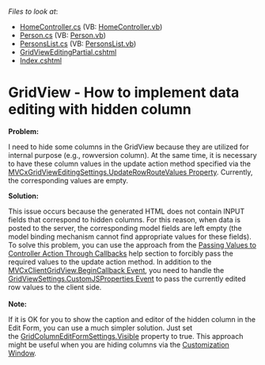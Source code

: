 <!-- default file list -->
*Files to look at*:

* [HomeController.cs](./CS/Sample/Controllers/HomeController.cs) (VB: [HomeController.vb](./VB/Sample/Controllers/HomeController.vb))
* [Person.cs](./CS/Sample/Models/Person.cs) (VB: [Person.vb](./VB/Sample/Models/Person.vb))
* [PersonsList.cs](./CS/Sample/Models/PersonsList.cs) (VB: [PersonsList.vb](./VB/Sample/Models/PersonsList.vb))
* [GridViewEditingPartial.cshtml](./CS/Sample/Views/Home/GridViewEditingPartial.cshtml)
* [Index.cshtml](./CS/Sample/Views/Home/Index.cshtml)
<!-- default file list end -->
# GridView - How to implement data editing with hidden column


<p><strong>Problem:</strong></p>
<p>I need to hide some columns in the GridView because they are utilized for internal purpose (e.g., rowversion column). At the same time, it is necessary to have these column values in the update action method specified via the <a href="http://documentation.devexpress.com/#AspNet/DevExpressWebMvcMVCxGridViewEditingSettings_UpdateRowRouteValuestopic"><u>MVCxGridViewEditingSettings.UpdateRowRouteValues Property</u></a>. Currently, the corresponding values are empty.</p>
<p><strong>Solution:</strong></p>
<p>This issue occurs because the generated HTML does not contain INPUT fields that correspond to hidden columns. For this reason, when data is posted to the server, the corresponding model fields are left empty (the model binding mechanism cannot find appropriate values for these fields). To solve this problem, you can use the approach from the <a href="http://documentation.devexpress.com/#AspNet/CustomDocument9941"><u>Passing Values to Controller Action Through Callbacks</u></a> help section to forcibly pass the required values to the update action method. In addition to the <a href="http://documentation.devexpress.com/#AspNet/DevExpressWebMVCScriptsMVCxClientGridView_BeginCallbacktopic"><u>MVCxClientGridView.BeginCallback Event</u></a>, you need to handle the <a href="http://documentation.devexpress.com/#AspNet/DevExpressWebMvcGridViewSettings_CustomJSPropertiestopic"><u>GridViewSettings.CustomJSProperties Event</u></a> to pass the currently edited row values to the client side.<br /><br /><strong>Note:</strong></p>
<p>If it is OK for you to show the caption and editor of the hidden column in the Edit Form, you can use a much simpler solution. Just set the <a href="https://documentation.devexpress.com/#AspNet/DevExpressWebASPxGridViewGridColumnEditFormSettings_Visibletopic">GridColumnEditFormSettings.Visible</a> property to true. This approach might be useful when you are hiding columns via the <a href="https://documentation.devexpress.com/#AspNet/CustomDocument16878">Customization Window</a>.</p>

<br/>


